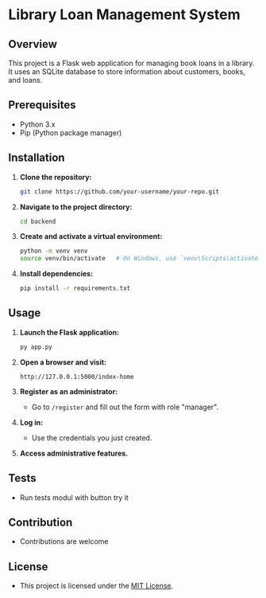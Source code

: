 # Library Loan Management System

## Overview

This project is a Flask web application for managing book loans in a library. It uses an SQLite database to store information about customers, books, and loans.

## Prerequisites

- Python 3.x
- Pip (Python package manager)

## Installation

1. **Clone the repository:**
    ```bash
    git clone https://github.com/your-username/your-repo.git
    ```

2. **Navigate to the project directory:**
    ```bash
    cd backend
    ```
3. **Create and activate a virtual environment:**
    ```bash
    python -m venv venv
    source venv/bin/activate   # On Windows, use `venv\Scripts\activate`
    ```

4. **Install dependencies:**
    ```bash
    pip install -r requirements.txt
    ```

## Usage

1. **Launch the Flask application:**
    ```bash
   py app.py
    ```

2. **Open a browser and visit:**
    ```
    http://127.0.0.1:5000/index-home
    ```

3. **Register as an administrator:**
    - Go to `/register` and fill out the form with role "manager".

4. **Log in:**
    - Use the credentials you just created.

5. **Access administrative features.**

## Tests

- Run tests modul with button try it 

## Contribution

- Contributions are welcome

## License

- This project is licensed under the [MIT License](LICENSE).
